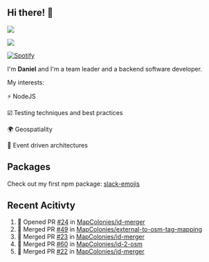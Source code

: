 ## Hi there! 👋
<p>
  <img src="https://i.imgur.com/agb7xe9.png" />
</p>
<p>
  <img src="https://github-readme-stats.vercel.app/api?username=syncush&theme=tokyonight">
</p>

[![Spotify](https://novatorem-rust.vercel.app/api/spotify)](https://open.spotify.com/user/syncush)

I'm **Daniel** and I'm a team leader and a backend software developer.

My interests:

⚡ NodeJS

☑️ Testing techniques and best practices

🌍 Geospatiality

🧠 Event driven architectures

## Packages
Check out my first npm package: [slack-emojis](https://www.npmjs.com/package/slack-emojis)

## Recent Acitivty
<!--START_SECTION:activity-->
1. 💪 Opened PR [#24](https://github.com/MapColonies/id-merger/pull/24) in [MapColonies/id-merger](https://github.com/MapColonies/id-merger)
2. 🎉 Merged PR [#49](https://github.com/MapColonies/external-to-osm-tag-mapping/pull/49) in [MapColonies/external-to-osm-tag-mapping](https://github.com/MapColonies/external-to-osm-tag-mapping)
3. 🎉 Merged PR [#23](https://github.com/MapColonies/id-merger/pull/23) in [MapColonies/id-merger](https://github.com/MapColonies/id-merger)
4. 🎉 Merged PR [#60](https://github.com/MapColonies/id-2-osm/pull/60) in [MapColonies/id-2-osm](https://github.com/MapColonies/id-2-osm)
5. 🎉 Merged PR [#22](https://github.com/MapColonies/id-merger/pull/22) in [MapColonies/id-merger](https://github.com/MapColonies/id-merger)
<!--END_SECTION:activity-->

